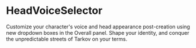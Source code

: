 # HeadVoiceSelector
Customize your character's voice and head appearance post-creation using new dropdown boxes in the Overall panel. Shape your identity, and conquer the unpredictable streets of Tarkov on your terms.
